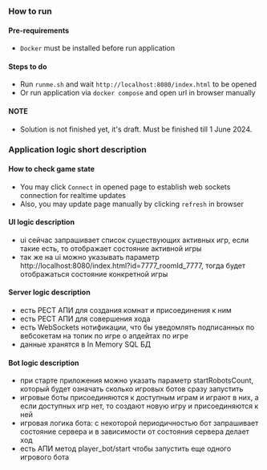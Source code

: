 ### How to run

#### Pre-requirements
- `Docker` must be installed before run application

#### Steps to do
- Run `runme.sh` and wait `http://localhost:8080/index.html` to be opened
- Or run application via `docker compose` and open url in browser manually

#### NOTE
- Solution is not finished yet, it's draft. Must be finished till 1 June 2024.

### Application logic short description

#### How to check game state
- You may click `Connect` in opened page to establish web sockets connection for realtime updates
- Also, you may update page manually by clicking `refresh` in browser

#### UI logic description
- ui сейчас запрашивает список существующих активных игр, если такие есть, то отображает состояние активной игры
- так же на ui можно указывать параметр  http://localhost:8080/index.html?id=7777_roomId_7777, тогда будет отображаться состояние конкретной игры

#### Server logic description
- есть РЕСТ АПИ для создания комнат и присоединения к ним
- есть РЕСТ АПИ для совершения хода
- есть WebSockets нотификации, что бы уведомлять подписанных по вебсокетам на топик по игре о апдейтах по игре
- данные хранятся в In Memory SQL БД

#### Bot logic description
- при старте приложения можно указать параметр startRobotsCount, который будет означать сколько игровых ботов сразу запустить
- игровые боты присоединяются к доступным играм и играют в них, а если доступных игр нет, то создают новую игру и присоединяются к ней
- игровая логика бота: с некоторой периодичностью бот запрашивает состояние сервера и в зависимости от состояния сервера делает ход
- есть АПИ метод player_bot/start чтобы запустить еще одного игрового бота
